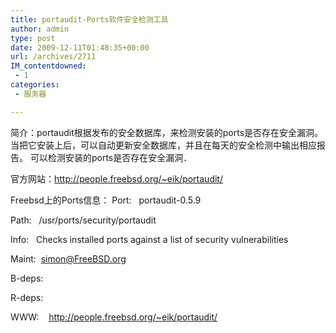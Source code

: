 ```yaml
---
title: portaudit-Ports软件安全检测工具
author: admin
type: post
date: 2009-12-11T01:48:35+00:00
url: /archives/2711
IM_contentdowned:
 - 1
categories:
 - 服务器

---
```

简介：portaudit根据发布的安全数据库，来检测安装的ports是否存在安全漏洞。当把它安装上后，可以自动更新安全数据库，并且在每天的安全检测中输出相应报告。 可以检测安装的ports是否存在安全漏洞．

官方网站：http://people.freebsd.org/~eik/portaudit/

Freebsd上的Ports信息：
Port:   portaudit-0.5.9

Path:   /usr/ports/security/portaudit

Info:   Checks installed ports against a list of security vulnerabilities

Maint:  simon@FreeBSD.org

B-deps:

R-deps:

WWW:    http://people.freebsd.org/~eik/portaudit/